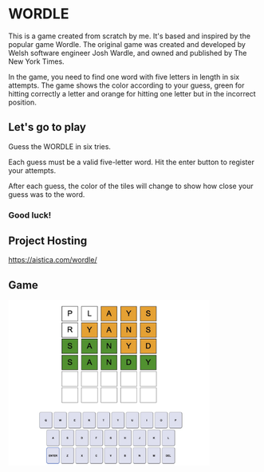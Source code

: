 # WORDLE
This is a game created from scratch by me.
It's based and inspired by the popular game Wordle. 
The original game was created and developed by Welsh software engineer Josh Wardle, and owned and published by The New York Times.

In the game, you need to find one word with five letters in length in six attempts.
The game shows the color according to your guess, green for hitting correctly a letter and orange for hitting one letter but in the incorrect position.

## Let's go to play
Guess the WORDLE in six tries.

Each guess must be a valid five-letter word. Hit the enter button to register your attempts.

After each guess, the color of the tiles will change to show how close your guess was to the word.

### Good luck!

## Project Hosting 
<https://aistica.com/wordle/>


## Game
<img src="/src/assets/screenshots/won.jpg" width="80%">
